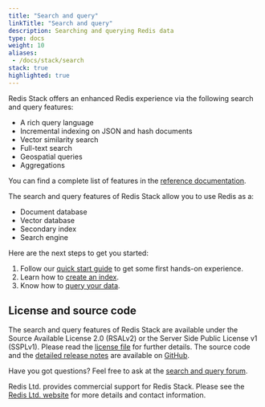```yaml
---
title: "Search and query"
linkTitle: "Search and query"
description: Searching and querying Redis data
type: docs
weight: 10
aliases: 
 - /docs/stack/search
stack: true
highlighted: true
---
```


Redis Stack offers an enhanced Redis experience via the following search and query features:

- A rich query language
- Incremental indexing on JSON and hash documents
- Vector similarity search
- Full-text search
- Geospatial queries
- Aggregations

You can find a complete list of features in the [reference documentation](TODO).

The search and query features of Redis Stack allow you to use Redis as a:

- Document database
- Vector database
- Secondary index
- Search engine

Here are the next steps to get you started:

1. Follow our [quick start guide](/docs/get-started/document-database/) to get some first hands-on experience.
2. Learn how to [create an index](/docs/interact/search-and-query/indexing/).
3. Know how to [query your data](/docs/interact/search-and-query/query/).

## License and source code

The search and query features of Redis Stack are available under the Source Available License 2.0 (RSALv2) or the Server Side Public License v1 (SSPLv1). Please read the [license file](https://raw.githubusercontent.com/RediSearch/RediSearch/master/LICENSE.txt) for further details. The source code and the [detailed release notes](https://github.com/RediSearch/RediSearch/releases) are available on [GitHub](https://github.com/RediSearch/RediSearch).

Have you got questions? Feel free to ask at the [search and query forum](https://forum.redis.com/c/modules/redisearch/).

Redis Ltd. provides commercial support for Redis Stack. Please see the [Redis Ltd. website](https://redis.com/redis-enterprise/technology/redis-search/#sds) for more details and contact information.

<br/>